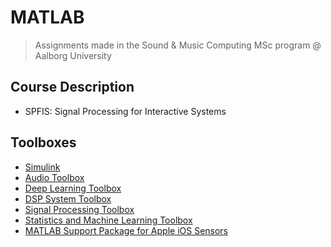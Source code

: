 # MATLAB
> Assignments made in the Sound & Music Computing MSc program @ Aalborg University

## Course Description
- SPFIS: Signal Processing for Interactive Systems

## Toolboxes
- [Simulink]([https://www.example.com](https://se.mathworks.com/help/simulink/index.html?searchHighlight=simulink&s_tid=srchtitle_simulink_1))
- [Audio Toolbox]([https://www.example.com](https://se.mathworks.com/help/audio/index.html?searchHighlight=audio%20toolbox&s_tid=srchtitle_audio%2520toolbox_1))
- [Deep Learning Toolbox]([https://www.example.com](https://se.mathworks.com/help/deeplearning/index.html?searchHighlight=audio%20toolbox&s_tid=srchtitle_audio%2520toolbox_3))
- [DSP System Toolbox]([https://www.example.com](https://se.mathworks.com/help/dsp/index.html?searchHighlight=audio%20toolbox&s_tid=srchtitle_audio%2520toolbox_4))
- [Signal Processing Toolbox]([https://www.example.com](https://se.mathworks.com/help/signal/index.html?searchHighlight=signal%20processing%20toolbox&s_tid=srchtitle_signal%20processing%20toolbox_1))
- [Statistics and Machine Learning Toolbox]([https://www.example.com](https://se.mathworks.com/help/stats/index.html?searchHighlight=Statistics%20and%20machine%20learning%20toolbox&s_tid=srchtitle_Statistics%20and%20machine%20learning%20toolbox_1))
- [MATLAB Support Package for Apple iOS Sensors]([https://www.example.com](https://se.mathworks.com/matlabcentral/fileexchange/51235-matlab-support-package-for-apple-ios-sensors?s_tid=srchtitle_MATLAB%20support%20package%20for%20apple%20ios%20sensors_1))
